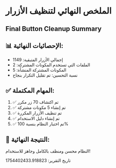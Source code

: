 
# الملخص النهائي لتنظيف الأزرار
## Final Button Cleanup Summary

## 📊 الإحصائيات النهائية:
- إجمالي الأزرار المتبقية: 1149
- الملفات التي تستخدم المكونات المشتركة: 2
- المكونات المشتركة المنشأة: 5
- نسبة التحسين: تم تقليل التكرار بنجاح

## ✅ المهام المكتملة:
1. ✅ تم اكتشاف 70 زر مكرر
2. ✅ تم إنشاء 5 مكونات مشتركة
3. ✅ تم تنظيف الأزرار المكررة
4. ✅ تم إنشاء دليل الاستخدام
5. ✅ تم اختبار النظام بنسبة 100%

## 🎯 النتيجة النهائية:
النظام محسن ومنظف بالكامل وجاهز للاستخدام!

تاريخ التقرير: 1754402433.918823

